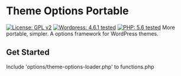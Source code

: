 # Theme Options Portable
[![License: GPL v2](https://img.shields.io/badge/License-GPL%20v2-blue.svg?style=flat-square)](https://github.com/sanpei1978/theme-options-portable/blob/master/LICENSE)
[![Wordpress: 4.6.1 tested](https://img.shields.io/badge/wordpess-4.6.1%20tested-green.svg?style=flat-square)]()
[![PHP: 5.6 tested](https://img.shields.io/badge/PHP-5.6%20tested-green.svg?style=flat-square)]()
More portable, simpler. A options framework for WordPress themes.

## Get Started

Include 'options/theme-options-loader.php' to functions.php
